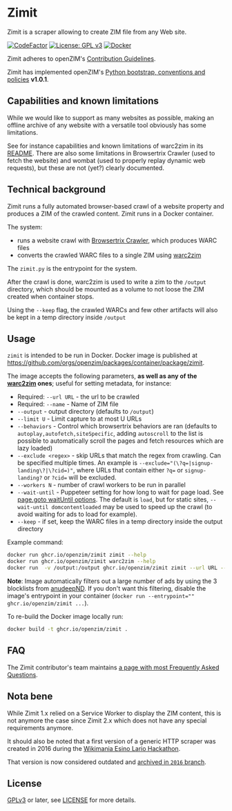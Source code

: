 Zimit
=====

Zimit is a scraper allowing to create ZIM file from any Web site.

[![CodeFactor](https://www.codefactor.io/repository/github/openzim/zimit/badge)](https://www.codefactor.io/repository/github/openzim/zimit)
[![License: GPL v3](https://img.shields.io/badge/License-GPLv3-blue.svg)](https://www.gnu.org/licenses/gpl-3.0)
[![Docker](https://ghcr-badge.deta.dev/openzim/zimit/latest_tag?label=docker)](https://ghcr.io/openzim/zimit)

Zimit adheres to openZIM's [Contribution Guidelines](https://github.com/openzim/overview/wiki/Contributing).

Zimit has implemented openZIM's [Python bootstrap, conventions and policies](https://github.com/openzim/_python-bootstrap/docs/Policy.md) **v1.0.1**.

Capabilities and known limitations
--------------------

While we would like to support as many websites as possible, making an offline archive of any website with a versatile tool obviously has some limitations.

See for instance capabilities and known limitations of warc2zim in its [README](https://github.com/openzim/warc2zim/blob/main/README.md). There are also some limitations in Browsertrix Crawler (used to fetch the website) and wombat (used to properly replay dynamic web requests), but these are not (yet?) clearly documented.

Technical background
--------------------

Zimit runs a fully automated browser-based crawl of a website property and produces a ZIM of the crawled content. Zimit runs in a Docker container.

The system:
- runs a website crawl with [Browsertrix Crawler](https://github.com/webrecorder/browsertrix-crawler), which produces WARC files
- converts the crawled WARC files to a single ZIM using [warc2zim](https://github.com/openzim/warc2zim)

The `zimit.py` is the entrypoint for the system.

After the crawl is done, warc2zim is used to write a zim to the `/output` directory, which should be mounted as a volume to not loose the ZIM created when container stops.

Using the `--keep` flag, the crawled WARCs and few other artifacts will also be kept in a temp directory inside `/output`

Usage
-----

`zimit` is intended to be run in Docker. Docker image is published at https://github.com/orgs/openzim/packages/container/package/zimit.

The image accepts the following parameters, **as well as any of the [warc2zim](https://github.com/openzim/warc2zim) ones**; useful for setting metadata, for instance:

- Required: `--url URL` - the url to be crawled
- Required: `--name` - Name of ZIM file
- `--output` - output directory (defaults to `/output`)
- `--limit U` - Limit capture to at most U URLs
- `--behaviors` - Control which browsertrix behaviors are ran (defaults to `autoplay,autofetch,siteSpecific`, adding `autoscroll` to the list is possible to automatically scroll the pages and fetch resources which are lazy loaded)
- `--exclude <regex>` - skip URLs that match the regex from crawling. Can be specified multiple times. An example is `--exclude="(\?q=|signup-landing\?|\?cid=)"`, where URLs that contain either `?q=` or `signup-landing?` or `?cid=` will be excluded.
- `--workers N` - number of crawl workers to be run in parallel
- `--wait-until` - Puppeteer setting for how long to wait for page load. See [page.goto waitUntil options](https://github.com/puppeteer/puppeteer/blob/main/docs/api.md#pagegotourl-options). The default is `load`, but for static sites, `--wait-until domcontentloaded` may be used to speed up the crawl (to avoid waiting for ads to load for example).
- `--keep` - if set, keep the WARC files in a temp directory inside the output directory

Example command:

```bash
docker run ghcr.io/openzim/zimit zimit --help
docker run ghcr.io/openzim/zimit warc2zim --help
docker run  -v /output:/output ghcr.io/openzim/zimit zimit --url URL --name myzimfile
```

**Note**: Image automatically filters out a large number of ads by using the 3 blocklists from [anudeepND](https://github.com/anudeepND/blacklist). If you don't want this filtering, disable the image's entrypoint in your container (`docker run --entrypoint="" ghcr.io/openzim/zimit ...`).

To re-build the Docker image locally run:

```bash
docker build -t ghcr.io/openzim/zimit .
```

FAQ
---

The Zimit contributor's team maintains [a page with most Frequently Asked Questions](https://github.com/openzim/zimit/wiki/Frequently-Asked-Questions).

Nota bene
---------

While Zimit 1.x relied on a Service Worker to display the ZIM content, this is not anymore the case
since Zimit 2.x which does not have any special requirements anymore.

It should also be noted that a first version of a generic HTTP scraper was created in 2016 during
the [Wikimania Esino Lario
Hackathon](https://wikimania2016.wikimedia.org/wiki/Programme/Kiwix-dedicated_Hackathon).

That version is now considered outdated and [archived in `2016`
branch](https://github.com/openzim/zimit/tree/2016).

License
-------

[GPLv3](https://www.gnu.org/licenses/gpl-3.0) or later, see
[LICENSE](LICENSE) for more details.
